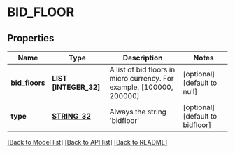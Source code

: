 # BID_FLOOR

## Properties
Name | Type | Description | Notes
------------ | ------------- | ------------- | -------------
**bid_floors** | **LIST [INTEGER_32]** | A list of bid floors in micro currency. For example, [100000, 200000] | [optional] [default to null]
**type** | [**STRING_32**](STRING_32.md) | Always the string &#39;bidfloor&#39; | [optional] [default to bidfloor]

[[Back to Model list]](../README.md#documentation-for-models) [[Back to API list]](../README.md#documentation-for-api-endpoints) [[Back to README]](../README.md)


